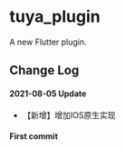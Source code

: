 # tuya_plugin

A new Flutter plugin.

## Change Log
#### 2021-08-05 Update
- 【新增】增加IOS原生实现

#### First commit


